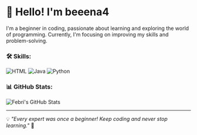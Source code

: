 
# 👋 Hello! I'm beeena4

I'm a beginner in coding, passionate about learning and exploring the world of programming. Currently, I'm focusing on improving my skills and problem-solving.

### 🛠️ Skills:
![HTML](https://img.shields.io/badge/HTML5-E34F26?style=for-the-badge&logo=html5&logoColor=white)
![Java](https://img.shields.io/badge/Java-007396?style=for-the-badge&logo=java&logoColor=white)
![Python](https://img.shields.io/badge/Python-3776AB?style=for-the-badge&logo=python&logoColor=white)

### 📊 GitHub Stats:
![Febri's GitHub Stats](https://github-readme-stats.vercel.app/api?username=beeena4&show_icons=true&theme=radical)

---
💡 *"Every expert was once a beginner! Keep coding and never stop learning."* 🚀
